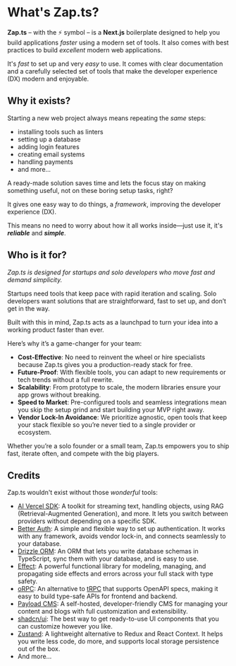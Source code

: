 # What's Zap.ts?

**Zap.ts** – with the ⚡️ symbol – is a **Next.js** boilerplate designed to help you build applications _faster_ using a modern set of tools. It also comes with best practices to build _excellent_ modern web applications.

It's _fast_ to set up and very _easy_ to use. It comes with clear documentation and a carefully selected set of tools that make the developer experience (DX) modern and enjoyable.

## Why it exists?

Starting a new web project always means repeating the _same_ steps:

- installing tools such as linters
- setting up a database
- adding login features
- creating email systems
- handling payments
- and more...

A ready-made solution saves time and lets the focus stay on making something useful, not on these boring setup tasks, right?

It gives one easy way to do things, a _framework_, improving the developer experience (DX).

This means no need to worry about how it all works inside—just use it, it's _**reliable**_ and _**simple**_.

## Who is it for?

_Zap.ts is designed for startups and solo developers who move fast and demand simplicity._

Startups need tools that keep pace with rapid iteration and scaling. Solo developers want solutions that are straightforward, fast to set up, and don’t get in the way.

Built with this in mind, Zap.ts acts as a launchpad to turn your idea into a working product faster than ever.

Here’s why it’s a game-changer for your team:

- **Cost-Effective**: No need to reinvent the wheel or hire specialists because Zap.ts gives you a production-ready stack for free.
- **Future-Proof**: With flexible tools, you can adapt to new requirements or tech trends without a full rewrite.
- **Scalability**: From prototype to scale, the modern libraries ensure your app grows without breaking.
- **Speed to Market**: Pre-configured tools and seamless integrations mean you skip the setup grind and start building your MVP right away.
- **Vendor Lock-In Avoidance**: We prioritize agnostic, open tools that keep your stack flexible so you’re never tied to a single provider or ecosystem.

Whether you’re a solo founder or a small team, Zap.ts empowers you to ship fast, iterate often, and compete with the big players.

## Credits

Zap.ts wouldn't exist without those _wonderful_ tools:

- [AI Vercel SDK](https://sdk.vercel.ai/): A toolkit for streaming text, handling objects, using RAG (Retrieval-Augmented Generation), and more. It lets you switch between providers without depending on a specific SDK.
- [Better Auth](https://better-auth.com/): A simple and flexible way to set up authentication. It works with any framework, avoids vendor lock-in, and connects seamlessly to your database.
- [Drizzle ORM](https://orm.drizzle.team/): An ORM that lets you write database schemas in TypeScript, sync them with your database, and is easy to use.
- [Effect](https://effect.website/): A powerful functional library for modeling, managing, and propagating side effects and errors across your full stack with type safety.
- [oRPC](https://orpc.unnoq.com/): An alternative to [tRPC](https://trpc.io/) that supports OpenAPI specs, making it easy to build type-safe APIs for frontend and backend.
- [Payload CMS](https://payloadcms.com/): A self-hosted, developer-friendly CMS for managing your content and blogs with full customization and extensibility.
- [shadcn/ui](https://ui.shadcn.com/): The best way to get ready-to-use UI components that you can customize however you like.
- [Zustand](https://zustand-demo.pmnd.rs/): A lightweight alternative to Redux and React Context. It helps you write less code, do more, and supports local storage persistence out of the box.
- And more...
